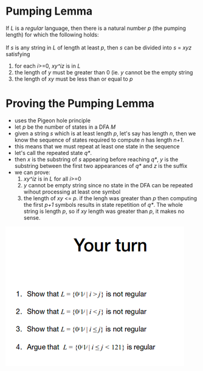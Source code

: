 # Pumping Lemma
If _L_ is a *regular* language, then there is a natural number _p_ (the pumping length) for which the following holds:
<br/>
<br/>
If _s_ is any string in _L_ of length at least _p_, then _s_ can be divided into _s_ = _xyz_ satisfying
  1. for each _i_>=0, _xy^iz_ is in _L_
  2. the length of _y_ must be greater than 0 (ie. _y_ cannot be the empty string
  3. the length of _xy_ must be less than or equal to _p_

# Proving the Pumping Lemma
  - uses the Pigeon hole principle
  - let _p_ be the number of states in a DFA _M_
  - given a string _s_ which is at least length _p_, let's say has length _n_, then we know the sequence of states required to compute _n_ has length _n+1_.
  - this means that we must repeat at least one state in the sequence
  - let's call the repeated state _q*_.
  - then _x_ is the substring of _s_ appearing before reaching _q*_, _y_ is the substring between the first two appearances of _q*_ and _z_ is the suffix
  - we can prove:
    1. _xy^iz_ is in _L_ for all _i_>=0 
    2. _y_ cannot be empty string since no state in the DFA can be repeated wihout processing at least one symbol
    3. the length of _xy_ <= _p_. if the lengh was greater than _p_ then computing the first _p+1_ symbols results in state repetition of _q*_. The whole string is length _p_, so if _xy_ length was greater than _p_, it makes no sense.

![your turn](images/pumping_lemma_questions.png)
